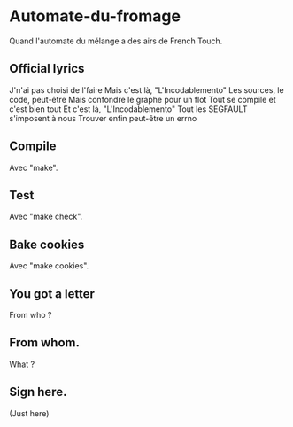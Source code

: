 # Automate-du-fromage

Quand l'automate du mélange a des airs de French Touch.

## Official lyrics

J'n'ai pas choisi de l'faire
Mais c'est là, "L'Incodablemento"
Les sources, le code, peut-être
Mais confondre le graphe pour un flot
Tout se compile et c'est bien tout
Et c'est là, "L'Incodablemento"
Tout les SEGFAULT s'imposent à nous
Trouver enfin peut-être un errno

## Compile

Avec "make".

## Test

Avec "make check".

## Bake cookies

Avec "make cookies".

## You got a letter

From who ?

## From whom.

What ?

## Sign here.







(Just here)
